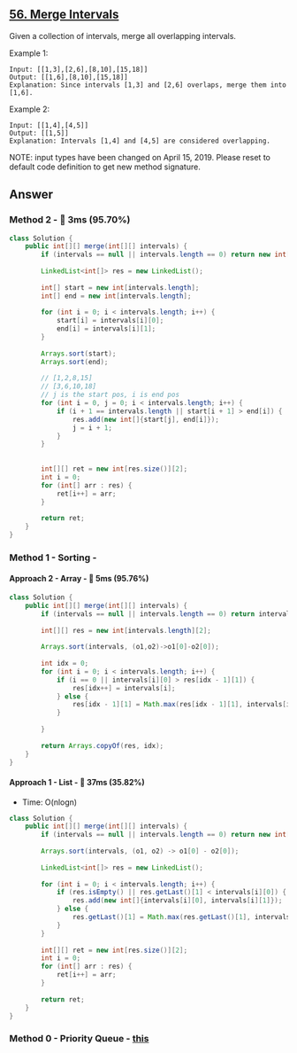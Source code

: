 ## [56. Merge Intervals](https://leetcode.com/problems/merge-intervals/)

Given a collection of intervals, merge all overlapping intervals.

Example 1:
```
Input: [[1,3],[2,6],[8,10],[15,18]]
Output: [[1,6],[8,10],[15,18]]
Explanation: Since intervals [1,3] and [2,6] overlaps, merge them into [1,6].
```
Example 2:
```
Input: [[1,4],[4,5]]
Output: [[1,5]]
Explanation: Intervals [1,4] and [4,5] are considered overlapping.
```
NOTE: input types have been changed on April 15, 2019. Please reset to default code definition to get new method signature.

## Answer
### Method 2 - :rocket: 3ms (95.70%)
```java
class Solution {
    public int[][] merge(int[][] intervals) {
        if (intervals == null || intervals.length == 0) return new int[][]{};
        
        LinkedList<int[]> res = new LinkedList();
        
        int[] start = new int[intervals.length];
        int[] end = new int[intervals.length];
        
        for (int i = 0; i < intervals.length; i++) {
            start[i] = intervals[i][0];
            end[i] = intervals[i][1];
        }
        
        Arrays.sort(start);
        Arrays.sort(end);
        
        // [1,2,8,15]
        // [3,6,10,18]
        // j is the start pos, i is end pos
        for (int i = 0, j = 0; i < intervals.length; i++) {
            if (i + 1 == intervals.length || start[i + 1] > end[i]) {
                res.add(new int[]{start[j], end[i]});
                j = i + 1;
            }
        }
        
        
        int[][] ret = new int[res.size()][2];
        int i = 0;
        for (int[] arr : res) {
            ret[i++] = arr;
        }
        
        return ret;
    }
}
```
### Method 1 - Sorting - 
#### Approach 2 - Array - :rocket: 5ms (95.76%)

```java
class Solution {
    public int[][] merge(int[][] intervals) {
        if (intervals == null || intervals.length == 0) return intervals;
        
        int[][] res = new int[intervals.length][2];
        
        Arrays.sort(intervals, (o1,o2)->o1[0]-o2[0]);
        
        int idx = 0;
        for (int i = 0; i < intervals.length; i++) {
            if (i == 0 || intervals[i][0] > res[idx - 1][1]) {
                res[idx++] = intervals[i];
            } else {
                res[idx - 1][1] = Math.max(res[idx - 1][1], intervals[i][1]);
            }
            
        }
        
        return Arrays.copyOf(res, idx);
    }
}
```

#### Approach 1 - List - :rabbit: 37ms (35.82%)

- Time: O(nlogn)

```java
class Solution {
    public int[][] merge(int[][] intervals) {
        if (intervals == null || intervals.length == 0) return new int[][]{};
        
        Arrays.sort(intervals, (o1, o2) -> o1[0] - o2[0]);
        
        LinkedList<int[]> res = new LinkedList();
        
        for (int i = 0; i < intervals.length; i++) {
            if (res.isEmpty() || res.getLast()[1] < intervals[i][0]) {
                res.add(new int[]{intervals[i][0], intervals[i][1]});
            } else {
                res.getLast()[1] = Math.max(res.getLast()[1], intervals[i][1]);
            }
        }
        
        int[][] ret = new int[res.size()][2];
        int i = 0;
        for (int[] arr : res) {
            ret[i++] = arr;
        }
        
        return ret;
    }
}
```
### Method 0 - Priority Queue - [this](https://github.com/weltond/DataStructure/blob/master/LeetCode/heap/Lc56MergeIntervals.java) 
